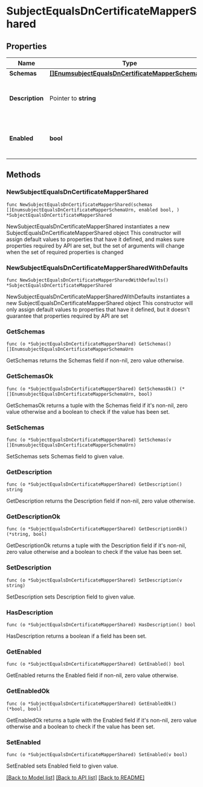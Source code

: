 # SubjectEqualsDnCertificateMapperShared

## Properties

Name | Type | Description | Notes
------------ | ------------- | ------------- | -------------
**Schemas** | [**[]EnumsubjectEqualsDnCertificateMapperSchemaUrn**](EnumsubjectEqualsDnCertificateMapperSchemaUrn.md) |  | 
**Description** | Pointer to **string** | A description for this Certificate Mapper | [optional] 
**Enabled** | **bool** | Indicates whether the Certificate Mapper is enabled. | 

## Methods

### NewSubjectEqualsDnCertificateMapperShared

`func NewSubjectEqualsDnCertificateMapperShared(schemas []EnumsubjectEqualsDnCertificateMapperSchemaUrn, enabled bool, ) *SubjectEqualsDnCertificateMapperShared`

NewSubjectEqualsDnCertificateMapperShared instantiates a new SubjectEqualsDnCertificateMapperShared object
This constructor will assign default values to properties that have it defined,
and makes sure properties required by API are set, but the set of arguments
will change when the set of required properties is changed

### NewSubjectEqualsDnCertificateMapperSharedWithDefaults

`func NewSubjectEqualsDnCertificateMapperSharedWithDefaults() *SubjectEqualsDnCertificateMapperShared`

NewSubjectEqualsDnCertificateMapperSharedWithDefaults instantiates a new SubjectEqualsDnCertificateMapperShared object
This constructor will only assign default values to properties that have it defined,
but it doesn't guarantee that properties required by API are set

### GetSchemas

`func (o *SubjectEqualsDnCertificateMapperShared) GetSchemas() []EnumsubjectEqualsDnCertificateMapperSchemaUrn`

GetSchemas returns the Schemas field if non-nil, zero value otherwise.

### GetSchemasOk

`func (o *SubjectEqualsDnCertificateMapperShared) GetSchemasOk() (*[]EnumsubjectEqualsDnCertificateMapperSchemaUrn, bool)`

GetSchemasOk returns a tuple with the Schemas field if it's non-nil, zero value otherwise
and a boolean to check if the value has been set.

### SetSchemas

`func (o *SubjectEqualsDnCertificateMapperShared) SetSchemas(v []EnumsubjectEqualsDnCertificateMapperSchemaUrn)`

SetSchemas sets Schemas field to given value.


### GetDescription

`func (o *SubjectEqualsDnCertificateMapperShared) GetDescription() string`

GetDescription returns the Description field if non-nil, zero value otherwise.

### GetDescriptionOk

`func (o *SubjectEqualsDnCertificateMapperShared) GetDescriptionOk() (*string, bool)`

GetDescriptionOk returns a tuple with the Description field if it's non-nil, zero value otherwise
and a boolean to check if the value has been set.

### SetDescription

`func (o *SubjectEqualsDnCertificateMapperShared) SetDescription(v string)`

SetDescription sets Description field to given value.

### HasDescription

`func (o *SubjectEqualsDnCertificateMapperShared) HasDescription() bool`

HasDescription returns a boolean if a field has been set.

### GetEnabled

`func (o *SubjectEqualsDnCertificateMapperShared) GetEnabled() bool`

GetEnabled returns the Enabled field if non-nil, zero value otherwise.

### GetEnabledOk

`func (o *SubjectEqualsDnCertificateMapperShared) GetEnabledOk() (*bool, bool)`

GetEnabledOk returns a tuple with the Enabled field if it's non-nil, zero value otherwise
and a boolean to check if the value has been set.

### SetEnabled

`func (o *SubjectEqualsDnCertificateMapperShared) SetEnabled(v bool)`

SetEnabled sets Enabled field to given value.



[[Back to Model list]](../README.md#documentation-for-models) [[Back to API list]](../README.md#documentation-for-api-endpoints) [[Back to README]](../README.md)


